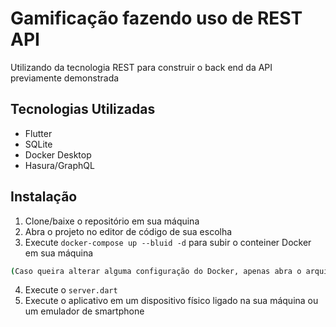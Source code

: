 # Gamificação fazendo uso de REST API

Utilizando da tecnologia REST para construir o back end da API previamente demonstrada

## Tecnologias Utilizadas

- Flutter
- SQLite
- Docker Desktop
- Hasura/GraphQL

## Instalação

1. Clone/baixe o repositório em sua máquina
2. Abra o projeto no editor de código de sua escolha
3. Execute `docker-compose up --bluid -d` para subir o conteiner Docker em sua máquina
```bash 
(Caso queira alterar alguma configuração do Docker, apenas abra o arquivo "docker-compose.yml" em um editor de texto e salve após alterar)
```
4. Execute o `server.dart`
4. Execute o aplicativo em um dispositivo físico ligado na sua máquina ou um emulador de smartphone
